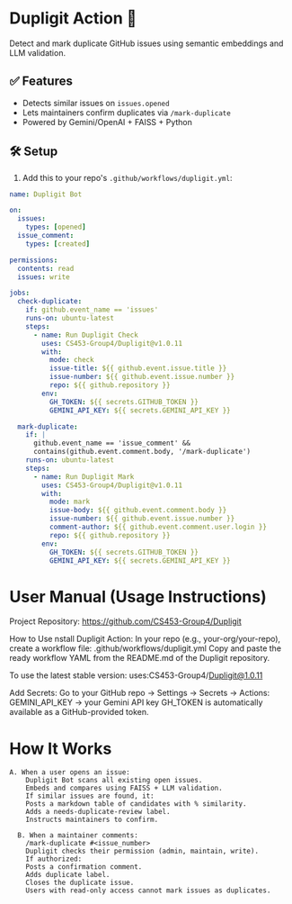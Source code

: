 # Dupligit Action 🤖

Detect and mark duplicate GitHub issues using semantic embeddings and LLM validation.

## ✅ Features

- Detects similar issues on `issues.opened`
- Lets maintainers confirm duplicates via `/mark-duplicate`
- Powered by Gemini/OpenAI + FAISS + Python

## 🛠️ Setup

1. Add this to your repo's `.github/workflows/dupligit.yml`:

```yaml
name: Dupligit Bot

on:
  issues:
    types: [opened]
  issue_comment:
    types: [created]

permissions:
  contents: read
  issues: write

jobs:
  check-duplicate:
    if: github.event_name == 'issues'
    runs-on: ubuntu-latest
    steps:
      - name: Run Dupligit Check
        uses: CS453-Group4/Dupligit@v1.0.11
        with:
          mode: check
          issue-title: ${{ github.event.issue.title }}
          issue-number: ${{ github.event.issue.number }}
          repo: ${{ github.repository }}
        env:
          GH_TOKEN: ${{ secrets.GITHUB_TOKEN }}
          GEMINI_API_KEY: ${{ secrets.GEMINI_API_KEY }}

  mark-duplicate:
    if: |
      github.event_name == 'issue_comment' &&
      contains(github.event.comment.body, '/mark-duplicate')
    runs-on: ubuntu-latest
    steps:
      - name: Run Dupligit Mark
        uses: CS453-Group4/Dupligit@v1.0.11
        with:
          mode: mark
          issue-body: ${{ github.event.comment.body }}
          issue-number: ${{ github.event.issue.number }}
          comment-author: ${{ github.event.comment.user.login }}
          repo: ${{ github.repository }}
        env:
          GH_TOKEN: ${{ secrets.GITHUB_TOKEN }}
          GEMINI_API_KEY: ${{ secrets.GEMINI_API_KEY }}


```

# User Manual (Usage Instructions)
Project Repository: https://github.com/CS453-Group4/Dupligit

How to Use
  nstall Dupligit Action:
  In your repo (e.g., your-org/your-repo), create a workflow file:  .github/workflows/dupligit.yml
  Copy and paste the ready workflow YAML from the README.md of the Dupligit repository.


  To use the latest stable version: uses:CS453-Group4/Dupligit@1.0.11

  Add Secrets:
  Go to your GitHub repo → Settings → Secrets → Actions:
  GEMINI_API_KEY → your Gemini API key
  GH_TOKEN is automatically available as a GitHub-provided token.

# How It Works
    A. When a user opens an issue:
        Dupligit Bot scans all existing open issues.
        Embeds and compares using FAISS + LLM validation.
        If similar issues are found, it:
        Posts a markdown table of candidates with % similarity.
        Adds a needs-duplicate-review label.
        Instructs maintainers to confirm.

      B. When a maintainer comments:
        /mark-duplicate #<issue_number>
        Dupligit checks their permission (admin, maintain, write).
        If authorized:
        Posts a confirmation comment.
        Adds duplicate label.
        Closes the duplicate issue.
        Users with read-only access cannot mark issues as duplicates.


